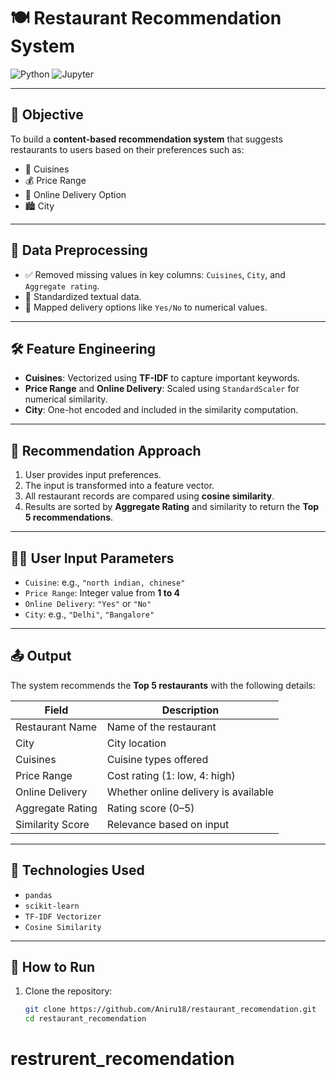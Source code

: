 # 🍽️ Restaurant Recommendation System

![Python](https://img.shields.io/badge/Python-3776AB?style=for-the-badge&logo=python&logoColor=white)
![Jupyter](https://img.shields.io/badge/Jupyter-FA9E32?style=for-the-badge&logo=jupyter&logoColor=white)

---

## 🎯 Objective

To build a **content-based recommendation system** that suggests restaurants to users based on their preferences such as:
- 🍛 Cuisines
- 💰 Price Range
- 🚚 Online Delivery Option
- 🏙️ City

---

## 🧹 Data Preprocessing

- ✅ Removed missing values in key columns: `Cuisines`, `City`, and `Aggregate rating`.
- 🧽 Standardized textual data.
- 🔢 Mapped delivery options like `Yes/No` to numerical values.

---

## 🛠️ Feature Engineering

- **Cuisines**: Vectorized using **TF-IDF** to capture important keywords.
- **Price Range** and **Online Delivery**: Scaled using `StandardScaler` for numerical similarity.
- **City**: One-hot encoded and included in the similarity computation.

---

## 🤖 Recommendation Approach

1. User provides input preferences.
2. The input is transformed into a feature vector.
3. All restaurant records are compared using **cosine similarity**.
4. Results are sorted by **Aggregate Rating** and similarity to return the **Top 5 recommendations**.

---

## 🧑‍💻 User Input Parameters

- `Cuisine`: e.g., `"north indian, chinese"`
- `Price Range`: Integer value from **1 to 4**
- `Online Delivery`: `"Yes"` or `"No"`
- `City`: e.g., `"Delhi"`, `"Bangalore"`

---

## 📤 Output

The system recommends the **Top 5 restaurants** with the following details:

| Field               | Description                     |
|---------------------|---------------------------------|
| Restaurant Name     | Name of the restaurant          |
| City                | City location                   |
| Cuisines            | Cuisine types offered           |
| Price Range         | Cost rating (1: low, 4: high)   |
| Online Delivery     | Whether online delivery is available |
| Aggregate Rating    | Rating score (0–5)              |
| Similarity Score    | Relevance based on input        |

---

## 🧠 Technologies Used

- `pandas`
- `scikit-learn`
- `TF-IDF Vectorizer`
- `Cosine Similarity`

---

## 🚀 How to Run

1. Clone the repository:
   ```bash
   git clone https://github.com/Aniru18/restaurant_recomendation.git
   cd restaurant_recomendation
# restrurent_recomendation
